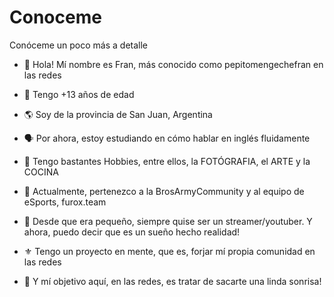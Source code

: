 # Conoceme
Conóceme un poco más a detalle 

- 👋 Hola! Mí nombre es Fran, más conocido como pepitomengechefran en las redes

- 📆 Tengo +13 años de edad

- 🌎 Soy de la provincia de San Juan, Argentina

- 🗣️ Por ahora, estoy estudiando en cómo hablar en inglés fluidamente

- 🎨 Tengo bastantes Hobbies, entre ellos, la FOTÓGRAFIA, el ARTE y la COCINA

- 👥 Actualmente, pertenezco a la BrosArmyCommunity y al equipo de eSports, furox.team

- 💭 Desde que era pequeño, siempre quise ser un streamer/youtuber. Y ahora, puedo decir que es un sueño hecho realidad!

- ⚜️ Tengo un proyecto en mente, que es, forjar mí propia comunidad en las redes

- 🎯 Y mí objetivo aquí, en las redes, es tratar de sacarte una linda sonrisa!
